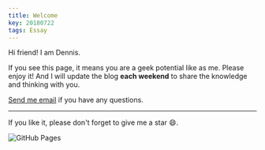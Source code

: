 ```yaml
---
title: Welcome
key: 20180722
tags: Essay
---
```

Hi friend! I am Dennis.

If you see this page, it means you are a geek potential like as me. Please enjoy it!
And I will update the blog **each weekend** to share the knowledge and thinking with you.

<!--more-->
 [Send me email](mailto:zhanghaitao@estun.com) if you have any questions.

---

If you like it, please don't forget to give me a star :smile:.

![GitHub Pages](https://github.com/orgs/EstunSWRD/teams/wetogo_pc_software) 
